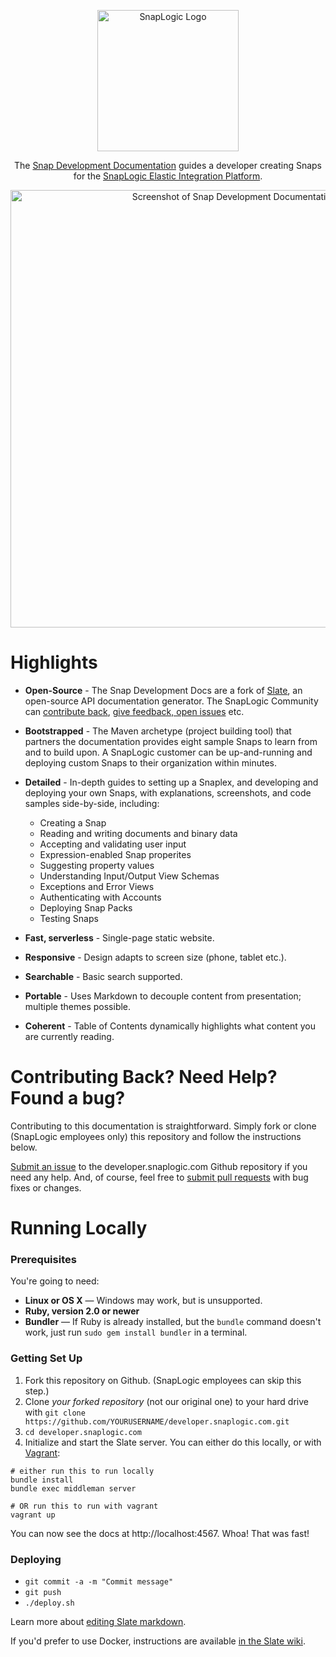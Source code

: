 <p align="center">
  <img src="https://dl.dropboxusercontent.com/u/3519578/Screenshots/oANO.png" alt="SnapLogic Logo" width="226">
</p>

<p align="center">The <a href="http://developer.snaplogic.com">Snap Development Documentation</a> guides a developer creating Snaps for the <a href="https://www.snaplogic.com/">SnapLogic Elastic Integration Platform</a>.</p>

<p align="center"><img src="https://dl.dropboxusercontent.com/u/3519578/Screenshots/dmbo.png" width=700 alt="Screenshot of Snap Development Documentation"></p>

# Highlights

* **Open-Source** - The Snap Development Docs are a fork of [Slate](https://github.com/lord/slate), an open-source API documentation generator. The SnapLogic Community can [contribute back](https://gist.github.com/Chaser324/ce0505fbed06b947d962), [give feedback, open issues](https://github.com/SnapLogic/developer.snaplogic.com/issues) etc. 

* **Bootstrapped** - The Maven archetype (project building tool) that partners the documentation provides eight sample Snaps to learn from and to build upon. A SnapLogic customer can be up-and-running and deploying custom Snaps to their organization within minutes.

* **Detailed** - In-depth guides to setting up a Snaplex, and developing and deploying your own Snaps, with explanations, screenshots, and code samples side-by-side, including:

	* Creating a Snap
	* Reading and writing documents and binary data
	* Accepting and validating user input
	* Expression-enabled Snap properites
	* Suggesting property values
	* Understanding Input/Output View Schemas
	* Exceptions and Error Views
	* Authenticating with Accounts
	* Deploying Snap Packs
	* Testing Snaps

* **Fast, serverless** - Single-page static website.

* **Responsive** - Design adapts to screen size (phone, tablet etc.).

* **Searchable** - Basic search supported.

* **Portable** - Uses Markdown to decouple content from presentation; multiple themes possible.

* **Coherent** - Table of Contents dynamically highlights what content you are currently reading.

# Contributing Back? Need Help? Found a bug?

Contributing to this documentation is straightforward. Simply fork or clone (SnapLogic employees only) this repository and follow the instructions below.

[Submit an issue](https://github.com/SnapLogic/developer.snaplogic.com/issues) to the developer.snaplogic.com Github repository if you need any help. And, of course, feel free to [submit pull requests](https://gist.github.com/Chaser324/ce0505fbed06b947d962) with bug fixes or changes.

# Running Locally

### Prerequisites

You're going to need:

 - **Linux or OS X** — Windows may work, but is unsupported.
 - **Ruby, version 2.0 or newer**
 - **Bundler** — If Ruby is already installed, but the `bundle` command doesn't work, just run `sudo gem install bundler` in a terminal.

### Getting Set Up

1. Fork this repository on Github. (SnapLogic employees can skip this step.)
2. Clone *your forked repository* (not our original one) to your hard drive with `git clone https://github.com/YOURUSERNAME/developer.snaplogic.com.git`
3. `cd developer.snaplogic.com`
4. Initialize and start the Slate server. You can either do this locally, or with [Vagrant](https://www.vagrantup.com/):

```shell
# either run this to run locally
bundle install
bundle exec middleman server

# OR run this to run with vagrant
vagrant up
```

You can now see the docs at http://localhost:4567. Whoa! That was fast!

### Deploying

* `git commit -a -m "Commit message"`
* `git push`
* `./deploy.sh`

Learn more about [editing Slate markdown](https://github.com/lord/slate/wiki/Markdown-Syntax).

If you'd prefer to use Docker, instructions are available [in the Slate wiki](https://github.com/lord/slate/wiki/Docker).

